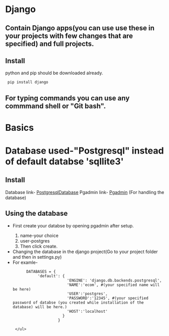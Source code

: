 # Django

## Contain Django apps(you can use use these in your projects with few changes that are specified) and full projects.

 
## Install
python and pip should be downloaded already.

```python
 pip install django
```
## For typing commands you can use any commmand shell or "Git bash".

# Basics
# Database used-"Postgresql" instead of default databse 'sqllite3'
## Install 

Database link- 
[PostgresqlDatabase](https://www.enterprisedb.com/downloads/postgres-postgresql-downloads)
Pgadmin link-
[Pgadmin](https://www.pgadmin.org/download/pgadmin-4-windows/)
(For handling the database)
## Using the database
   <ul>
 <li> First create your databse by opening pgadmin after setup.</li>
     <ol>
      <li>name-your choice</li>
      <li>user-postgres</li>
      <li>Then click create.</li>
     </ol>
 <li> Changing the database in the django project(Go to your project folder and then in settings.py)</li>
 <li>For examle-</li>   
 
          DATABASES = {
               'default': {
                            'ENGINE': 'django.db.backends.postgresql',
                            'NAME':'ecom', #(your specified name will be here)
                            'USER':'postgres',
                            'PASSWORD':'12345', #(your specified password of databse (you created while installation of the database) will be here.) 
                            'HOST':'localhost'
                          }
                        }
     
     </ul>
   
